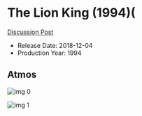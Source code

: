 # The Lion King (1994)(

[Discussion Post](https://www.avsforum.com/threads/bass-eq-for-filtered-movies.2995212/post-57241250)

* Release Date: 2018-12-04
* Production Year: 1994

## Atmos

![img 0](https://i.imgur.com/GeCISqe.jpg)

![img 1](https://i.imgur.com/flmvCrW.jpg)

